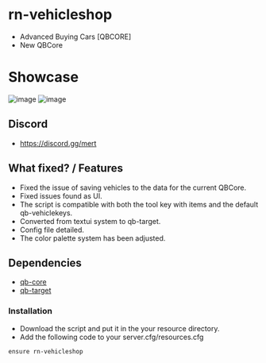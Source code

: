 # rn-vehicleshop
- Advanced Buying Cars [QBCORE]
- New QBCore

# Showcase
![image](https://github.com/mertvein/rn-vehicleshop/assets/79944577/0cedd069-a151-4a52-8d28-66338deb0484)
![image](https://github.com/mertvein/rn-vehicleshop/assets/79944577/35430da3-7eed-42f5-bd04-5819dec9f544)

## Discord
- https://discord.gg/mert

## What fixed? / Features
- Fixed the issue of saving vehicles to the data for the current QBCore.
- Fixed issues found as UI.
- The script is compatible with both the tool key with items and the default qb-vehiclekeys.
- Converted from textui system to qb-target.
- Config file detailed.
- The color palette system has been adjusted.

## Dependencies
- [qb-core](https://github.com/qbcore-framework/qb-core)
- [qb-target](https://github.com/qbcore-framework/qb-target)

### Installation
- Download the script and put it in the your resource directory.
- Add the following code to your server.cfg/resources.cfg
```
ensure rn-vehicleshop
```
